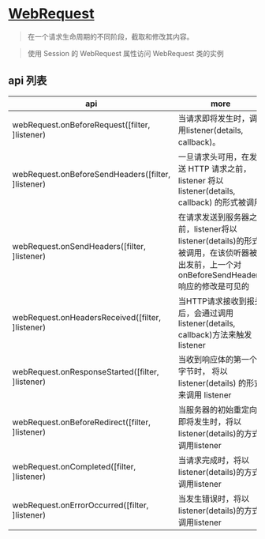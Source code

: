 # [WebRequest](https://electronjs.org/docs/api/web-request)

> 在一个请求生命周期的不同阶段，截取和修改其内容。

> 使用 Session 的 WebRequest 属性访问 WebRequest 类的实例

## api 列表

| api                                                | more                                                                                                                                   |
| -------------------------------------------------- | -------------------------------------------------------------------------------------------------------------------------------------- |
| webRequest.onBeforeRequest([filter, ]listener)     | 当请求即将发生时，调用listener(details, callback)。                                                                                    |
| webRequest.onBeforeSendHeaders([filter, ]listener) | 一旦请求头可用，在发送 HTTP 请求之前，listener 将以 listener(details, callback) 的形式被调用                                           |
| webRequest.onSendHeaders([filter, ]listener)       | 在请求发送到服务器之前，listener将以listener(details)的形式被调用，在该侦听器被出发前，上一个对 onBeforeSendHeaders 响应的修改是可见的 |
| webRequest.onHeadersReceived([filter, ]listener)   | 当HTTP请求接收到报头后，会通过调用 listener(details, callback)方法来触发listener                                                       |
| webRequest.onResponseStarted([filter, ]listener)   | 当收到响应体的第一个字节时， 将以 listener(details) 的形式来调用 listener                                                              |
| webRequest.onBeforeRedirect([filter, ]listener)    | 当服务器的初始重定向即将发生时，将以 listener(details)的方式调用listener                                                               |
| webRequest.onCompleted([filter, ]listener)         | 当请求完成时，将以 listener(details)的方式调用listener                                                                                 |
| webRequest.onErrorOccurred([filter, ]listener)     | 当发生错误时，将以 listener(details)的方式调用listener                                                                                 |